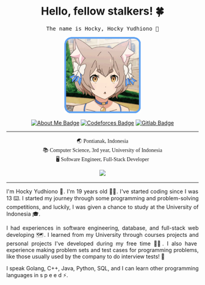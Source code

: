 

<h1 align='center'> Hello, fellow stalkers! 🍀</h1>
<p align='center'>
  <samp>
    The name is Hocky, Hocky Yudhiono 🚀
  </samp>
</p>
<p align="center">
<img src="README.assets/felix-argyle.gif" width="200px">
</p>


<p align='center'><a href="https://hockyy.com/"><img src="https://img.shields.io/badge/-Who%20is%20Hocky-purple?logo=about.me&amp;logoWidth=10&amp;logoColor=white&amp;style=for-the-badge" alt="About Me Badge"></a>  <a href="https://codeforces.com/profile/hocky"><img src="https://img.shields.io/badge/-CodeForces-yellow?logo=codeforces&amp;logoWidth=10&amp;logoColor=white&amp;style=for-the-badge" alt="Codeforces Badge"></a>  <a href="https://gitlab.com/hockyy"><img src="https://img.shields.io/badge/-Gitlab-orange?logo=codeforces&amp;logoWidth=10&amp;logoColor=white&amp;style=for-the-badge" alt="Gitlab Badge"></a> </p> <hr>

<p align='center' style='font-family:Comic Sans MS'>
🌏 Pontianak, Indonesia <br>
📚 Computer Science, 3rd year, University of Indonesia<br>
🖥 Software Engineer, Full-Stack Developer<br>
</p>


<p align="center">
<img height="137px" src="https://github-readme-stats.vercel.app/api?username=hockyy&hide_title=true&hide_border=false&show_icons=true&include_all_commits=true&count_private=true&line_height=20&text_color=000&icon_color=000&bg_color=fffa6b,ffe66b,6bfdff,6bc4ff&theme=graywhite"/>
</p>

<hr>

<p style="text-align: justify;">I'm Hocky Yudhiono 👋. I'm 19 years old 👼🏻. I've started coding since I was 13 ⌨️. I started my journey through some programming and problem-solving competitions, and luckily, I was given a chance to study at the University of Indonesia 🎓.</p>

<p style="text-align: justify;">I had experiences in software engineering, database, and full-stack web developing 🗺. I learned from my University through courses projects and personal projects I've developed during my free time 💪🏻. I also have experience making problem sets and test cases for programming problems, like those usually used by the company to do interview tests! 💯</p>

<p style="text-align: justify;">I speak Golang, C++, Java, Python, SQL, and I can learn other programming languages in s p e e d ⚡️.</p>
